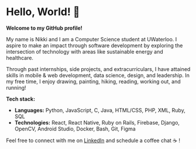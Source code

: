 # Hello, World! :wave: 
**Welcome to my GitHub profile!** 

My name is Nikki and I am a Computer Science student at UWaterloo. I aspire to make an impact through software development by exploring the intersection of technology with areas like sustainable energy and healthcare.

Through past internships, side projects, and extracurriculars, I have attained skills in mobile & web development, data science, design, and leadership. In my free time, I enjoy drawing, painting, hiking, reading, working out, and running!

**Tech stack:**
- **Languages:** Python, JavaScript, C, Java, HTML/CSS, PHP, XML, Ruby, SQL
- **Technologies:** React, React Native, Ruby on Rails, Firebase, Django, OpenCV, Android Studio, Docker, Bash, Git, Figma

Feel free to connect with me on [LinkedIn](https://www.linkedin.com/in/nikkiguo/) and schedule a coffee chat ☕ !

